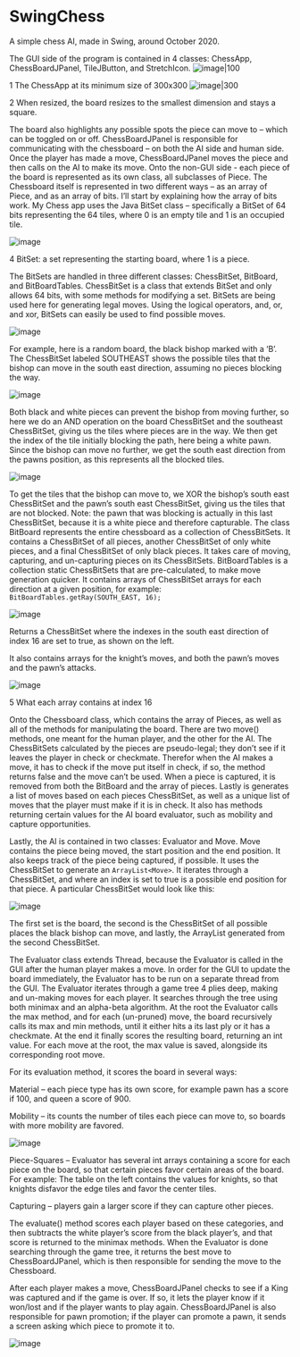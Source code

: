 # SwingChess
A simple chess AI, made in Swing, around October 2020.

The GUI side of the program is contained in 4 classes: ChessApp, ChessBoardJPanel, TileJButton, and StretchIcon. 
 ![image|100](https://user-images.githubusercontent.com/112959298/207011449-8c1cbdb2-75e6-4568-a14b-a3d0f9e378c5.png)

1 The ChessApp at its minimum size of 300x300
 ![image|300](https://user-images.githubusercontent.com/112959298/207011480-254972ca-7012-4791-ae1b-4bf5896a9bd2.png)

2 When resized, the board resizes to the smallest dimension and stays a square.

The board also highlights any possible spots the piece can move to – which can be toggled on or off.
 ChessBoardJPanel is responsible for communicating with the chessboard – on both the AI side and human side. Once the player has made a move, ChessBoardJPanel moves the piece and then calls on the AI to make its move.
Onto the non-GUI side - each piece of the board is represented as its own class, all subclasses of Piece. The Chessboard itself is represented in two different ways – as an array of Piece, and as an array of bits. I’ll start by explaining how the array of bits work. My Chess app uses the Java BitSet class – specifically a BitSet of 64 bits representing the 64 tiles, where  0 is an empty tile and 1 is an occupied tile.

 ![image](https://user-images.githubusercontent.com/112959298/207011562-1a0a2d93-2541-4e6c-9048-3cbc17eaee60.png)

4 BitSet: a set representing the starting board, where 1 is a piece.

The BitSets are handled in three different classes: ChessBitSet, BitBoard, and BitBoardTables. ChessBitSet is a class that extends BitSet and only allows 64 bits, with some methods for modifying a set. BitSets are being used here for generating legal moves. Using the logical operators, and, or, and xor, BitSets can easily be used to find possible moves.

 ![image](https://user-images.githubusercontent.com/112959298/207011582-3c455c62-fb9c-4522-805a-6b3203c9afe0.png)

For example, here is a random board, the black bishop marked with a ‘B’. The ChessBitSet labeled SOUTHEAST shows the possible tiles that the bishop can move in the south east direction, assuming no pieces blocking the way.

 ![image](https://user-images.githubusercontent.com/112959298/207011596-faec9f4e-6f62-4f12-abc2-82fffa4396a2.png)

Both black and white pieces can prevent the bishop from moving further, so here we do an AND operation on the board ChessBitSet and the southeast ChessBitSet, giving us the tiles where pieces are in the way. We then get the index of the tile initially blocking the path, here being a white pawn. Since the bishop can move no further, we get the south east direction from the pawns position, as this represents all the blocked tiles.

 ![image](https://user-images.githubusercontent.com/112959298/207011627-8bdb7c38-aa19-4350-a930-33787326a397.png)

To get the tiles that the bishop can move to, we XOR the bishop’s south east ChessBitSet and the pawn’s south east ChessBitSet, giving us the tiles that are not blocked. Note: the pawn that was blocking is actually in this last ChessBitSet, because it is a white piece and therefore capturable.
The class BitBoard represents the entire chessboard as a collection of ChessBitSets. It contains a ChessBitSet of all pieces, another ChessBitSet of only white pieces, and a final ChessBitSet of only black pieces. It takes care of moving, capturing, and un-capturing pieces on its ChessBitSets.
BitBoardTables is a collection static ChessBitSets that are pre-calculated, to make move generation quicker. It contains arrays of ChessBitSet arrays for each direction at a given position, for example:
`BitBoardTables.getRay(SOUTH_EAST, 16);`

![image](https://user-images.githubusercontent.com/112959298/207011669-70d17dba-0986-4a86-a67f-9ea451e03856.png)

Returns a ChessBitSet where the indexes in the south east direction of index 16 are set to true, as shown on the left.

It also contains arrays for the knight’s moves, and both the pawn’s moves and the pawn’s attacks.

 ![image](https://user-images.githubusercontent.com/112959298/207011687-dbf20322-480d-4d63-8b40-91db2abf3cae.png)

5 What each array contains at index 16

Onto the Chessboard class, which contains the array of Pieces, as well as all of the methods for manipulating the board. There are two move() methods, one meant for the human player, and the other for the AI.  The ChessBitSets calculated by the pieces are pseudo-legal; they don’t see if it leaves the player in check or checkmate. Therefor when the AI makes a move, it has to check if the move put itself in check, if so, the method returns false and the move can’t be used. When a piece is captured, it is removed from both the BitBoard and the array of pieces. Lastly is generates a list of moves based on each pieces ChessBitSet, as well as a unique list of moves that the player must make if it is in check. It also has methods returning certain values for the AI board evaluator, such as mobility and capture opportunities. 

Lastly, the AI is contained in two classes: Evaluator and Move. Move contains the piece being moved, the start position and the end position. It also keeps track of the piece being captured, if possible. It uses the ChessBitSet to generate an `ArrayList<Move>`. It iterates through a ChessBitSet, and where an index is set to true is a possible end position for that piece. A particular ChessBitSet would look like this:

 ![image](https://user-images.githubusercontent.com/112959298/207011731-d1dbe1cd-8100-4ba5-ba51-09bf2963a481.png)

The first set is the board, the second is the ChessBitSet of all possible places the black bishop can move, and lastly, the ArrayList<Move> generated from the second ChessBitSet.

The Evaluator class extends Thread, because the Evaluator is called in the GUI after the human player makes a move. In order for the GUI to update the board immediately, the Evaluator has to be run on a separate thread from the GUI. The Evaluator iterates through a game tree 4 plies deep, making and un-making moves for each player. It searches through the tree using both minimax and an alpha-beta algorithm. At the root the Evaluator calls the max method, and for each (un-pruned) move, the board recursively calls its max and min methods, until it either hits a its last ply or it has a checkmate. At the end it finally scores the resulting board, returning an int value. For each move at the root, the max value is saved, alongside its corresponding root move. 

For its evaluation method, it scores the board in several ways: 

Material – each piece type has its own score, for example pawn has a score if 100, and queen a score of 900.

Mobility – its counts the number of tiles each piece can move to, so boards with more mobility are favored.

![image](https://user-images.githubusercontent.com/112959298/207011759-e99220e9-b743-4062-83a2-61df5e6732a0.png)

Piece-Squares – Evaluator has several int arrays containing a score for each piece on the board, so that certain pieces favor certain areas of the board. For example:
The table on the left contains the values for knights, so that knights disfavor the edge tiles and favor the center tiles.

Capturing – players gain a larger score if they can capture other pieces.

The evaluate() method scores each player based on these categories, and then subtracts the white player’s score from the black player’s, and that score is returned to the minimax methods. When the Evaluator is done searching through the game tree, it returns the best move to ChessBoardJPanel, which is then responsible for sending the move to the Chessboard.

After each player makes a move, ChessBoardJPanel checks to see if a King was captured and if the game is over. If so, it lets the player know if it won/lost and if the player wants to play again. ChessBoardJPanel is also responsible for pawn promotion; if the player can promote a pawn, it sends a screen asking which piece to promote it to.

 ![image](https://user-images.githubusercontent.com/112959298/207011791-2bf52d1c-74d1-44bb-b671-0fc3899d8e4f.png)


